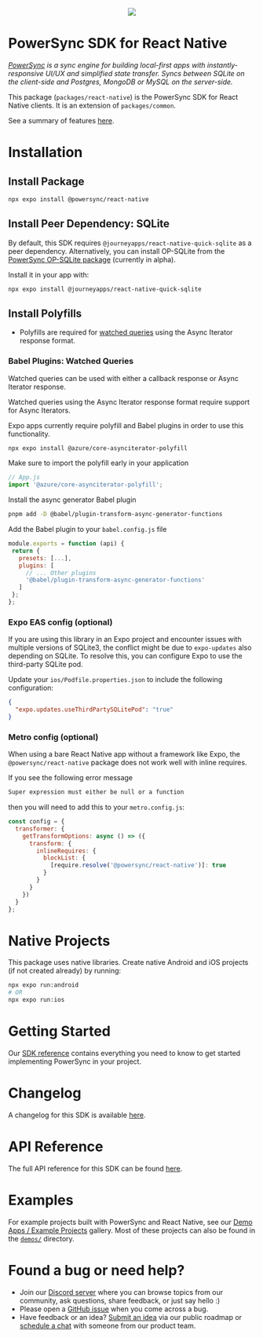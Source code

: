 <p align="center">
  <a href="https://www.powersync.com" target="_blank"><img src="https://github.com/powersync-ja/.github/assets/7372448/d2538c43-c1a0-4c47-9a76-41462dba484f"/></a>
</p>

# PowerSync SDK for React Native

_[PowerSync](https://www.powersync.com) is a sync engine for building local-first apps with instantly-responsive UI/UX and simplified state transfer. Syncs between SQLite on the client-side and Postgres, MongoDB or MySQL on the server-side._

This package (`packages/react-native`) is the PowerSync SDK for React Native clients. It is an extension of `packages/common`.

See a summary of features [here](https://docs.powersync.co/client-sdk-references/react-native-and-expo).

# Installation

## Install Package

```bash
npx expo install @powersync/react-native
```

## Install Peer Dependency: SQLite

By default, this SDK requires `@journeyapps/react-native-quick-sqlite` as a peer dependency. Alternatively, you can install OP-SQLite from the [PowerSync OP-SQLite package](https://github.com/powersync-ja/powersync-js/tree/main/packages/op-sqlite) (currently in alpha).

Install it in your app with:

```bash
npx expo install @journeyapps/react-native-quick-sqlite
```

## Install Polyfills

- Polyfills are required for [watched queries](#babel-plugins-watched-queries) using the Async Iterator response format.

### Babel Plugins: Watched Queries

Watched queries can be used with either a callback response or Async Iterator response.

Watched queries using the Async Iterator response format require support for Async Iterators.

Expo apps currently require polyfill and Babel plugins in order to use this functionality.

```bash
npx expo install @azure/core-asynciterator-polyfill
```

Make sure to import the polyfill early in your application

```JavaScript
// App.js
import '@azure/core-asynciterator-polyfill';
```

Install the async generator Babel plugin

```bash
pnpm add -D @babel/plugin-transform-async-generator-functions
```

Add the Babel plugin to your `babel.config.js` file

```JavaScript
module.exports = function (api) {
 return {
   presets: [...],
   plugins: [
     // ... Other plugins
     '@babel/plugin-transform-async-generator-functions'
   ]
 };
};
```

### Expo EAS config (optional)

If you are using this library in an Expo project and encounter issues with multiple versions of SQLite3, the conflict might be due to `expo-updates` also depending on SQLite. To resolve this, you can configure Expo to use the third-party SQLite pod.

Update your `ios/Podfile.properties.json` to include the following configuration:

```json
{
  "expo.updates.useThirdPartySQLitePod": "true"
}
```

### Metro config (optional)

When using a bare React Native app without a framework like Expo, the `@powersync/react-native` package does not work well with inline requires.

If you see the following error message

```bash
Super expression must either be null or a function
```

then you will need to add this to your `metro.config.js`:

```js
const config = {
  transformer: {
    getTransformOptions: async () => ({
      transform: {
        inlineRequires: {
          blockList: {
            [require.resolve('@powersync/react-native')]: true
          }
        }
      }
    })
  }
};
```

# Native Projects

This package uses native libraries. Create native Android and iOS projects (if not created already) by running:

```bash
npx expo run:android
# OR
npx expo run:ios
```

# Getting Started

Our [SDK reference](https://docs.powersync.com/client-sdk-references/react-native-and-expo) contains everything you need to know to get started implementing PowerSync in your project.

# Changelog

A changelog for this SDK is available [here](https://releases.powersync.com/announcements/react-native-client-sdk).

# API Reference

The full API reference for this SDK can be found [here](https://powersync-ja.github.io/powersync-js/react-native-sdk).

# Examples

For example projects built with PowerSync and React Native, see our [Demo Apps / Example Projects](https://docs.powersync.com/resources/demo-apps-example-projects#react-native-and-expo) gallery. Most of these projects can also be found in the [`demos/`](../demos/) directory.

# Found a bug or need help?

- Join our [Discord server](https://discord.gg/powersync) where you can browse topics from our community, ask questions, share feedback, or just say hello :)
- Please open a [GitHub issue](https://github.com/powersync-ja/powersync-js/issues) when you come across a bug.
- Have feedback or an idea? [Submit an idea](https://roadmap.powersync.com/tabs/5-roadmap/submit-idea) via our public roadmap or [schedule a chat](https://calendly.com/powersync-product/powersync-chat) with someone from our product team.
